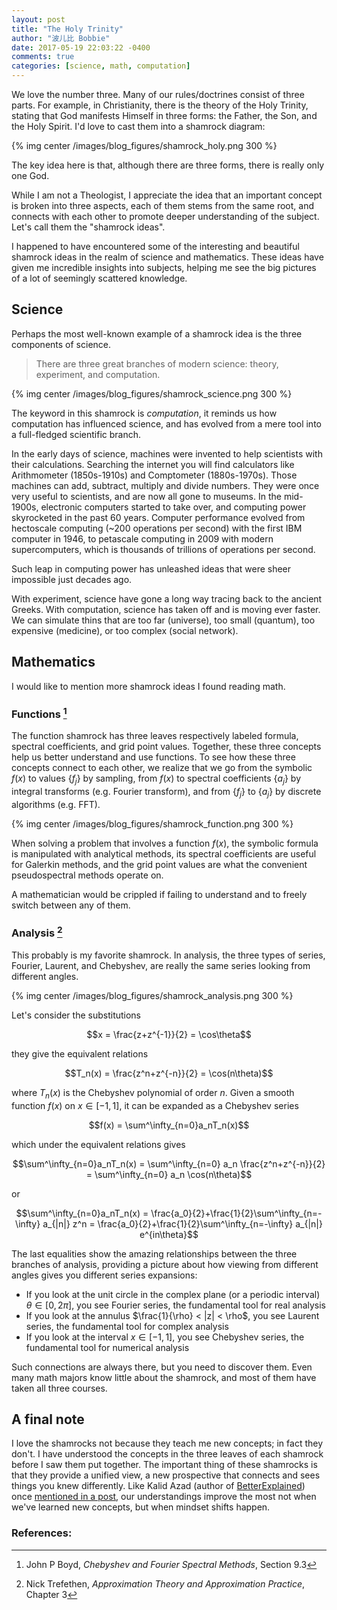 ```yaml
---
layout: post
title: "The Holy Trinity"
author: "波儿比 Bobbie"
date: 2017-05-19 22:03:22 -0400
comments: true
categories: [science, math, computation]
---
```



We love the number three. Many of our rules/doctrines consist of three parts. For example, in Christianity, there is the theory of the Holy Trinity, stating that God manifests Himself in three forms: the Father, the Son, and the Holy Spirit. I'd love to cast them into a shamrock diagram:

{% img center /images/blog_figures/shamrock_holy.png 300 %}

The key idea here is that, although there are three forms, there is really only one God. 

<!--more-->

While I am not a Theologist, I appreciate the idea that an important concept is broken into three aspects, each of them stems from the same root, and connects with each other to promote deeper understanding of the subject. Let's call them the "shamrock ideas".

I happened to have encountered some of the interesting and beautiful shamrock ideas in the realm of science and mathematics. These ideas have given me incredible insights into subjects, helping me see the big pictures of a lot of seemingly scattered knowledge.

## Science

Perhaps the most well-known example of a shamrock idea is the three components of science. 

> There are three great branches of modern science: theory, experiment, and computation.

{% img center /images/blog_figures/shamrock_science.png 300 %}

The keyword in this shamrock is *computation*, it reminds us how computation has influenced science, and has evolved from a mere tool into a full-fledged scientific branch.

In the early days of science, machines were invented to help scientists with their calculations. Searching the internet you will find calculators like Arithmometer (1850s-1910s) and Comptometer (1880s-1970s). Those machines can add, subtract, multiply and divide numbers. They were once very useful to scientists, and are now all gone to museums. In the mid-1900s, electronic computers started to take over, and computing power skyrocketed in the past 60 years. Computer performance evolved from hectoscale computing (~200 operations per second) with the first IBM computer in 1946, to petascale computing in 2009 with modern supercomputers, which is thousands of trillions of operations per second. 

Such leap in computing power has unleashed ideas that were sheer impossible just decades ago. 

With experiment, science have gone a long way tracing back to the ancient Greeks. With computation, science has taken off and is moving ever faster. We can simulate thins that are too far (universe), too small (quantum), too expensive (medicine), or too complex (social network).

## Mathematics

I would like to mention more shamrock ideas I found reading math.

### Functions [^boyd]

The function shamrock has three leaves respectively labeled formula, spectral coefficients, and grid point values. Together, these three concepts help us better understand and use functions. To see how these three concepts connect to each other, we realize that we go from the symbolic $f(x)$ to values $\{f_j\}$ by sampling, from $f(x)$ to spectral coefficients $\{a_j\}$ by integral transforms (e.g. Fourier transform), and from $\{f_j\}$ to $\{a_j\}$ by discrete algorithms (e.g. FFT).

{% img center /images/blog_figures/shamrock_function.png 300 %}

When solving a problem that involves a function $f(x)$, the symbolic formula is manipulated with analytical methods, its spectral coefficients are useful for Galerkin methods, and the grid point values are what the convenient pseudospectral methods operate on.

A mathematician would be crippled if failing to understand and to freely switch between any of them.


### Analysis [^trefethen]


This probably is my favorite shamrock. In analysis, the three types of series, Fourier, Laurent, and Chebyshev, are really the same series looking from different angles.

{% img center /images/blog_figures/shamrock_analysis.png 300 %}

Let's consider the substitutions

$$x = \frac{z+z^{-1}}{2} = \cos\theta$$

they give the equivalent relations

$$T_n(x) = \frac{z^n+z^{-n}}{2} = \cos(n\theta)$$

where $T_n(x)$ is the Chebyshev polynomial of order $n$. Given a smooth function $f(x)$ on $x\in[-1,1]$, it can be expanded as a Chebyshev series

$$f(x) = \sum^\infty_{n=0}a_nT_n(x)$$

which under the equivalent relations gives

$$\sum^\infty_{n=0}a_nT_n(x) = \sum^\infty_{n=0} a_n \frac{z^n+z^{-n}}{2} = \sum^\infty_{n=0} a_n \cos(n\theta)$$

or

$$\sum^\infty_{n=0}a_nT_n(x) = \frac{a_0}{2}+\frac{1}{2}\sum^\infty_{n=-\infty} a_{|n|} z^n = \frac{a_0}{2}+\frac{1}{2}\sum^\infty_{n=-\infty} a_{|n|} e^{in\theta}$$

The last equalities show the amazing relationships between the three branches of analysis, providing a picture about how viewing from different angles gives you different series expansions:

* If you look at the unit circle in the complex plane (or a periodic interval) $\theta\in[0,2\pi]$, you see Fourier series, the fundamental tool for real analysis
* If you look at the annulus <span>$\frac{1}{\rho} < |z| < \rho$</span>, you see Laurent series, the fundamental tool for complex analysis
* If you look at the interval $x\in[-1,1]$, you see Chebyshev series, the fundamental tool for numerical analysis

Such connections are always there, but you need to discover them. Even many math majors know little about the shamrock, and most of them have taken all three courses.

## A final note

I love the shamrocks not because they teach me new concepts; in fact they don't. I have understood the concepts in the three leaves of each shamrock before I saw them put together. The important thing of these shamrocks is that they provide a unified view, a new prospective that connects and sees things you knew differently. Like Kalid Azad (author of [BetterExplained](https://betterexplained.com)) once [mentioned in a post], our understandings improve the most not when we've learned new concepts, but when mindset shifts happen.

[mentioned in a post]: https://betterexplained.com/articles/learn-math-like-mega-man/

### References:

[^boyd]: John P Boyd, *Chebyshev and Fourier Spectral Methods*, Section 9.3

[^trefethen]: Nick Trefethen, *Approximation Theory and Approximation Practice*, Chapter 3
